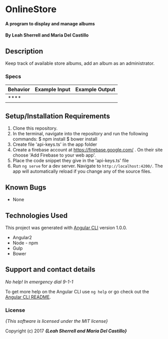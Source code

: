 # OnlineStore

#### A program to display and manage albums

#### By **Leah Sherrell and Maria Del Castillo**

## Description

Keep track of available store albums, add an album as an administrator.

### Specs
| Behavior | Example Input | Example Output |
| :-------------     | :------------- | :------------- |
| **** |  |  |



## Setup/Installation Requirements
1. Clone this repository.
2. In the terminal, navigate into the repository and run the following commands:
  $ npm install
  $ bower install
3. Create file 'api-keys.ts' in the app folder
4. Create a firebase account at https://firebase.google.com/ . On their site choose 'Add Firebase to your web app'.
5. Place the code snippet they give in the 'api-keys.ts' file
6. Run `ng serve` for a dev server. Navigate to `http://localhost:4200/`. The app will automatically reload if you change any of the source files.

## Known Bugs
* None

## Technologies Used
This project was generated with [Angular CLI](https://github.com/angular/angular-cli) version 1.0.0.

* Angular2
* Node - npm
* Gulp
* Bower

## Support and contact details

_No help! In emergency dial 9-1-1_

To get more help on the Angular CLI use `ng help` or go check out the [Angular CLI README](https://github.com/angular/angular-cli/blob/master/README.md).

### License

*{This software is licensed under the MIT license}*

Copyright (c) 2017 **_{Leah Sherrell and Maria Del Castillo}_**
